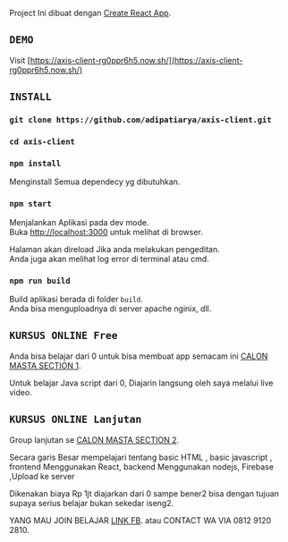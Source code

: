 
Project Ini dibuat dengan [Create React App](https://github.com/facebook/create-react-app).

## `DEMO`
Visit [https://axis-client-rg0ppr6h5.now.sh/](https://axis-client-rg0ppr6h5.now.sh/)

## `INSTALL`

### `git clone https://github.com/adipatiarya/axis-client.git`
###  `cd axis-client`

### `npm install`
Menginstall Semua dependecy yg dibutuhkan.

### `npm start`

Menjalankan Aplikasi pada dev mode.<br />
Buka [http://localhost:3000](http://localhost:3000) untuk  melihat di browser.

Halaman akan direload Jika anda melakukan pengeditan.<br />
Anda juga akan melihat log error di terminal atau cmd.

### `npm run build`

Build aplikasi berada di  folder `build`.<br />
Anda bisa menguploadnya di server apache nginix, dll.


## `KURSUS ONLINE Free`

Anda bisa belajar dari 0 untuk bisa membuat app semacam ini [CALON MASTA SECTION 1](https://web.facebook.com/groups/calonmasta.section01/).

Untuk belajar Java script dari 0, Diajarin langsung oleh saya melalui live video.

## `KURSUS ONLINE Lanjutan`

Group lanjutan se [CALON MASTA SECTION 2](https://web.facebook.com/groups/calonmasta.section01/).

Secara garis Besar mempelajari tentang basic HTML , basic javascript , frontend Menggunakan React, backend Menggunakan nodejs, Firebase ,Upload ke server

Dikenakan biaya Rp 1jt diajarkan dari 0 sampe bener2 bisa dengan tujuan supaya serius belajar bukan sekedar iseng2. 


YANG MAU JOIN BELAJAR [LINK FB](https://web.facebook.com/adipati.aarya).
atau CONTACT WA VIA 0812 9120 2810.

